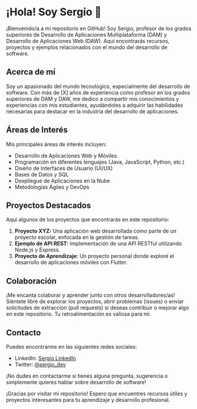 # ¡Hola! Soy Sergio 👋

¡Bienvenido/a a mi repositorio en GitHub! Soy Sergio, profesor de los grados superiores de Desarrollo de Aplicaciones Multiplataforma (DAM) y Desarrollo de Aplicaciones Web (DAW). Aquí encontrarás recursos, proyectos y ejemplos relacionados con el mundo del desarrollo de software.

## Acerca de mí

Soy un apasionado del mundo tecnológico, especialmente del desarrollo de software. Con más de [X] años de experiencia como profesor en los grados superiores de DAM y DAW, me dedico a compartir mis conocimientos y experiencias con mis estudiantes, ayudándoles a adquirir las habilidades necesarias para destacar en la industria del desarrollo de aplicaciones.

## Áreas de Interés

Mis principales áreas de interés incluyen:

- Desarrollo de Aplicaciones Web y Móviles
- Programación en diferentes lenguajes (Java, JavaScript, Python, etc.)
- Diseño de Interfaces de Usuario (UI/UX)
- Bases de Datos y SQL
- Despliegue de Aplicaciones en la Nube
- Metodologías Ágiles y DevOps

## Proyectos Destacados

Aquí algunos de los proyectos que encontrarás en este repositorio:

1. **Proyecto XYZ:** Una aplicación web desarrollada como parte de un proyecto escolar, enfocada en la gestión de tareas.
2. **Ejemplo de API REST:** Implementación de una API RESTful utilizando Node.js y Express.
3. **Proyecto de Aprendizaje:** Un proyecto personal donde exploré el desarrollo de aplicaciones móviles con Flutter.

## Colaboración

¡Me encanta colaborar y aprender junto con otros desarrolladores/as! Siéntete libre de explorar los proyectos, abrir problemas (issues) o enviar solicitudes de extracción (pull requests) si deseas contribuir o mejorar algo en este repositorio. Tu retroalimentación es valiosa para mí.

## Contacto

Puedes encontrarme en las siguientes redes sociales:

- LinkedIn: [Sergio LinkedIn](https://www.linkedin.com/in/sergio)
- Twitter: [@sergio_dev](https://twitter.com/sergio_dev)

¡No dudes en contactarme si tienes alguna pregunta, sugerencia o simplemente quieres hablar sobre desarrollo de software!

¡Gracias por visitar mi repositorio! Espero que encuentres recursos útiles y proyectos interesantes para tu aprendizaje y desarrollo profesional.



<!--
**sergizgz/sergizgz** is a ✨ _special_ ✨ repository because its `README.md` (this file) appears on your GitHub profile.

Here are some ideas to get you started:

- 🔭 I’m currently working on ...
- 🌱 I’m currently learning ...
- 👯 I’m looking to collaborate on ...
- 🤔 I’m looking for help with ...
- 💬 Ask me about ...
- 📫 How to reach me: ...
- 😄 Pronouns: ...
- ⚡ Fun fact: ...
-->
